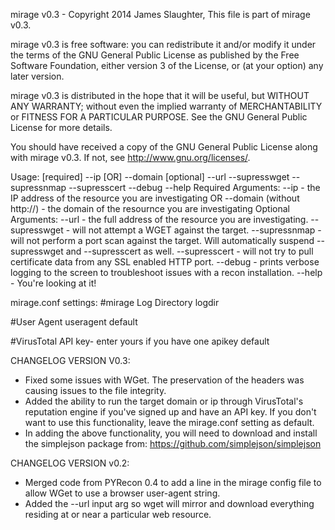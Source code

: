 mirage v0.3 - Copyright 2014 James Slaughter,
This file is part of mirage v0.3.

mirage v0.3 is free software: you can redistribute it and/or modify
it under the terms of the GNU General Public License as published by
the Free Software Foundation, either version 3 of the License, or
(at your option) any later version.

mirage v0.3 is distributed in the hope that it will be useful,
but WITHOUT ANY WARRANTY; without even the implied warranty of
MERCHANTABILITY or FITNESS FOR A PARTICULAR PURPOSE.  See the
GNU General Public License for more details.

You should have received a copy of the GNU General Public License
along with mirage v0.3.  If not, see <http://www.gnu.org/licenses/>.

Usage: [required] --ip [OR] --domain [optional] --url --supresswget --supressnmap --supresscert --debug --help
    Required Arguments:
    --ip - the IP address of the resource you are investigating
    OR
    --domain (without http://) - the domain of the resournce you are investigating
    Optional Arguments:
    --url - the full address of the resource you are investigating.
    --supresswget - will not attempt a WGET against the target.
    --supressnmap - will not perform a port scan against the target.  Will automatically
    suspend --supresswget and --supresscert as well.
    --supresscert - will not try to pull certificate data from any SSL enabled HTTP port.
    --debug - prints verbose logging to the screen to troubleshoot issues with a recon installation.
    --help - You're looking at it!

mirage.conf settings:
#mirage Log Directory
logdir <Your log directory>

#User Agent
useragent default

#VirusTotal API key- enter yours if you have one
apikey default

CHANGELOG VERSION V0.3:
- Fixed some issues with WGet.  The preservation of the headers was causing issues to the file integrity.
- Added the ability to run the target domain or ip through VirusTotal's reputation engine if you've signed
  up and have an API key.  If you don't want to use this functionality, leave the mirage.conf setting as 
  default.
- In adding the above functionality, you will need to download and install the simplejson package from:
  https://github.com/simplejson/simplejson

CHANGELOG VERSION v0.2:
- Merged code from PYRecon 0.4 to add a line in the mirage config file to allow WGet to use a browser user-agent string.
- Added the --url input arg so wget will mirror and download everything residing at or near a particular web resource.
